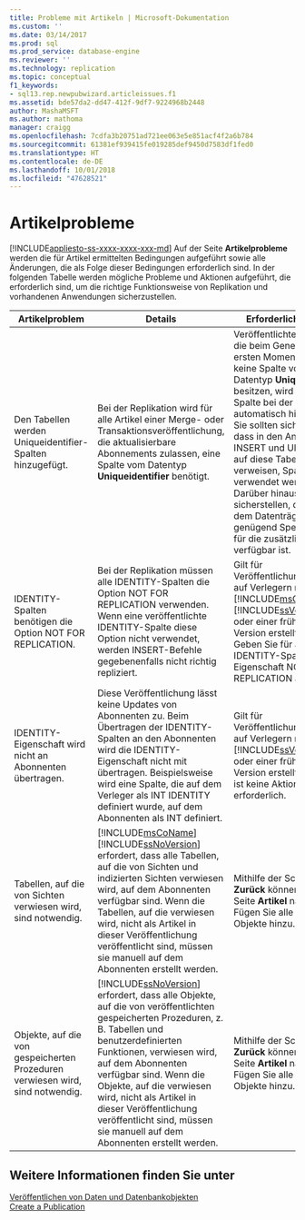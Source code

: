 ```yaml
---
title: Probleme mit Artikeln | Microsoft-Dokumentation
ms.custom: ''
ms.date: 03/14/2017
ms.prod: sql
ms.prod_service: database-engine
ms.reviewer: ''
ms.technology: replication
ms.topic: conceptual
f1_keywords:
- sql13.rep.newpubwizard.articleissues.f1
ms.assetid: bde57da2-dd47-412f-9df7-9224968b2448
author: MashaMSFT
ms.author: mathoma
manager: craigg
ms.openlocfilehash: 7cdfa3b20751ad721ee063e5e851acf4f2a6b784
ms.sourcegitcommit: 61381ef939415fe019285def9450d7583df1fed0
ms.translationtype: HT
ms.contentlocale: de-DE
ms.lasthandoff: 10/01/2018
ms.locfileid: "47628521"
---
```

# <a name="article-issues"></a>Artikelprobleme
[!INCLUDE[appliesto-ss-xxxx-xxxx-xxx-md](../../includes/appliesto-ss-xxxx-xxxx-xxx-md.md)]
  Auf der Seite **Artikelprobleme** werden die für Artikel ermittelten Bedingungen aufgeführt sowie alle Änderungen, die als Folge dieser Bedingungen erforderlich sind. In der folgenden Tabelle werden mögliche Probleme und Aktionen aufgeführt, die erforderlich sind, um die richtige Funktionsweise von Replikation und vorhandenen Anwendungen sicherzustellen.  
  
|Artikelproblem|Details|Erforderliche Aktion|  
|-------------------|-------------|---------------------|  
|Den Tabellen werden Uniqueidentifier-Spalten hinzugefügt.|Bei der Replikation wird für alle Artikel einer Merge- oder Transaktionsveröffentlichung, die aktualisierbare Abonnements zulassen, eine Spalte vom Datentyp **Uniqueidentifier** benötigt.|Veröffentlichten Tabellen, die beim Generieren der ersten Momentaufnahme keine Spalte vom Datentyp **Uniqueidentifier** besitzen, wird diese Spalte bei der Replikation automatisch hinzugefügt. Sie sollten sicherstellen, dass in den Anweisungen INSERT und UPDATE, die auf diese Tabellen verweisen, Spaltenlisten verwendet werden. Darüber hinaus sollten Sie sicherstellen, dass auf dem Datenträger genügend Speicherplatz für die zusätzliche Spalte verfügbar ist.|  
|IDENTITY-Spalten benötigen die Option NOT FOR REPLICATION.|Bei der Replikation müssen alle IDENTITY-Spalten die Option NOT FOR REPLICATION verwenden. Wenn eine veröffentlichte IDENTITY-Spalte diese Option nicht verwendet, werden INSERT-Befehle gegebenenfalls nicht richtig repliziert.|Gilt für Veröffentlichungen, die auf Verlegern mit [!INCLUDE[msCoName](../../includes/msconame-md.md)] [!INCLUDE[ssVersion2000](../../includes/ssversion2000-md.md)] oder einer früheren Version erstellt wurden. Geben Sie für alle IDENTITY-Spalten die Eigenschaft NOT FOR REPLICATION an.|  
|IDENTITY-Eigenschaft wird nicht an Abonnenten übertragen.|Diese Veröffentlichung lässt keine Updates von Abonnenten zu. Beim Übertragen der IDENTITY-Spalten an den Abonnenten wird die IDENTITY-Eigenschaft nicht mit übertragen. Beispielsweise wird eine Spalte, die auf dem Verleger als INT IDENTITY definiert wurde, auf dem Abonnenten als INT definiert.|Gilt für Veröffentlichungen, die auf Verlegern mit [!INCLUDE[ssVersion2000](../../includes/ssversion2000-md.md)] oder einer früheren Version erstellt wurden. Es ist keine Aktion erforderlich.|  
|Tabellen, auf die von Sichten verwiesen wird, sind notwendig.|[!INCLUDE[msCoName](../../includes/msconame-md.md)] [!INCLUDE[ssNoVersion](../../includes/ssnoversion-md.md)] erfordert, dass alle Tabellen, auf die von Sichten und indizierten Sichten verwiesen wird, auf dem Abonnenten verfügbar sind. Wenn die Tabellen, auf die verwiesen wird, nicht als Artikel in dieser Veröffentlichung veröffentlicht sind, müssen sie manuell auf dem Abonnenten erstellt werden.|Mithilfe der Schaltfläche **Zurück** können Sie zur Seite **Artikel** navigieren. Fügen Sie alle benötigten Objekte hinzu.|  
|Objekte, auf die von gespeicherten Prozeduren verwiesen wird, sind notwendig.|[!INCLUDE[ssNoVersion](../../includes/ssnoversion-md.md)] erfordert, dass alle Objekte, auf die von veröffentlichten gespeicherten Prozeduren, z. B. Tabellen und benutzerdefinierten Funktionen, verwiesen wird, auf dem Abonnenten verfügbar sind. Wenn die Objekte, auf die verwiesen wird, nicht als Artikel in dieser Veröffentlichung veröffentlicht sind, müssen sie manuell auf dem Abonnenten erstellt werden.|Mithilfe der Schaltfläche **Zurück** können Sie zur Seite **Artikel** navigieren. Fügen Sie alle benötigten Objekte hinzu.|  
  
## <a name="see-also"></a>Weitere Informationen finden Sie unter  
 [Veröffentlichen von Daten und Datenbankobjekten](../../relational-databases/replication/publish/publish-data-and-database-objects.md)   
 [Create a Publication](../../relational-databases/replication/publish/create-a-publication.md)  
  
  
